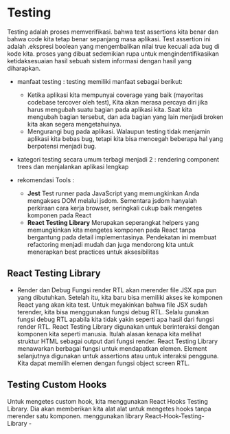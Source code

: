# Testing

Testing adalah proses memverifikasi. bahwa test assertions kita benar dan bahwa code kita tetap benar sepanjang masa aplikasi. Test assertion ini adalah .ekspresi boolean yang mengembalikan nilai true kecuali ada bug di kode kita. proses yang dibuat sedemikian rupa untuk mengindentifikasikan ketidaksesuaian hasil sebuah sistem informasi dengan hasil yang diharapkan.

- manfaat testing :
  testing memiliki manfaat sebagai berikut:
  - Ketika aplikasi kita mempunyai coverage yang baik (mayoritas codebase tercover oleh test), Kita akan merasa percaya diri jika harus mengubah suatu bagian pada aplikasi kita. Saat kita mengubah bagian tersebut, dan ada bagian yang lain menjadi broken kita akan segera mengetahuinya.
  - Mengurangi bug pada aplikasi. Walaupun testing tidak menjamin aplikasi kita bebas bug, tetapi kita bisa mencegah beberapa hal yang berpotensi menjadi bug.
- kategori testing secara umum terbagi menjadi 2 : rendering component trees dan menjalankan aplikasi lengkap

- rekomendasi Tools :
  - **Jest** Test runner pada JavaScript yang memungkinkan Anda mengakses DOM melalui jsdom. Sementara jsdom hanyalah perkiraan cara kerja browser, seringkali cukup baik mengetes komponen pada React
  - **React Testing Library** Merupakan seperangkat helpers yang memungkinkan kita mengetes komponen pada React tanpa bergantung pada detail implementasinya. Pendekatan ini membuat refactoring menjadi mudah dan juga mendorong kita untuk menerapkan best practices untuk aksesibilitas

## React Testing Library

- Render dan Debug
  Fungsi render RTL akan merender file JSX apa pun yang dibutuhkan. Setelah itu, kita baru bisa memiliki akses ke komponen React yang akan kita test. Untuk meyakinkan bahwa file JSX sudah terender, kita bisa menggunakan fungsi debug RTL. Selalu gunakan fungsi debug RTL apabila kita tidak yakin seperti apa hasil dari fungsi render RTL.
  React Testing Library digunakan untuk berinteraksi dengan komponen kita seperti manusia. Itulah alasan kenapa kita melihat struktur HTML sebagai output dari fungsi render.
  React Testing Library menawarkan berbagai fungsi untuk mendapatkan elemen. Element selanjutnya digunakan untuk assertions atau untuk interaksi pengguna. Kita dapat memilih elemen dengan fungsi object screen RTL.

## Testing Custom Hooks

Untuk mengetes custom hook, kita menggunakan React Hooks Testing Library. Dia akan memberikan kita alat alat untuk mengetes hooks tanpa merender satu komponen.
menggunakan library React-Hook-Testing-Library -
